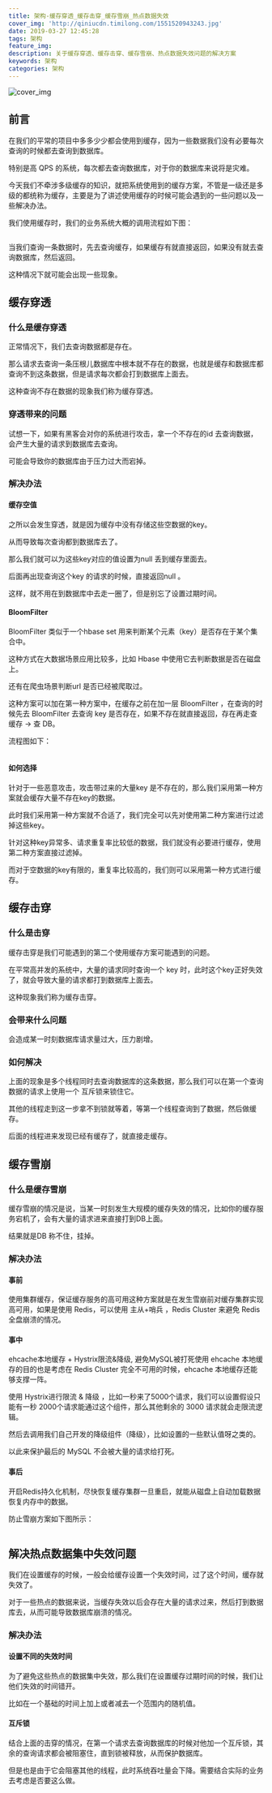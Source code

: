 ```yaml
---
title: 架构-缓存穿透_缓存击穿_缓存雪崩_热点数据失效
cover_img: 'http://qiniucdn.timilong.com/1551520943243.jpg'
date: 2019-03-27 12:45:28
tags: 架构
feature_img:
description: 关于缓存穿透、缓存击穿、缓存雪崩、热点数据失效问题的解决方案
keywords: 架构
categories: 架构
---
```


![cover_img](http://qiniucdn.timilong.com/1551520943243.jpg)

## 前言

在我们的平常的项目中多多少少都会使用到缓存，因为一些数据我们没有必要每次查询的时候都去查询到数据库。

特别是高 QPS 的系统，每次都去查询数据库，对于你的数据库来说将是灾难。

今天我们不牵涉多级缓存的知识，就把系统使用到的缓存方案，不管是一级还是多级的都统称为缓存，主要是为了讲述使用缓存的时候可能会遇到的一些问题以及一些解决办法。

我们使用缓存时，我们的业务系统大概的调用流程如下图：

![]()

当我们查询一条数据时，先去查询缓存，如果缓存有就直接返回，如果没有就去查询数据库，然后返回。

这种情况下就可能会出现一些现象。


## 缓存穿透

### 什么是缓存穿透

正常情况下，我们去查询数据都是存在。

那么请求去查询一条压根儿数据库中根本就不存在的数据，也就是缓存和数据库都查询不到这条数据，但是请求每次都会打到数据库上面去。

这种查询不存在数据的现象我们称为缓存穿透。


### 穿透带来的问题

试想一下，如果有黑客会对你的系统进行攻击，拿一个不存在的id 去查询数据，会产生大量的请求到数据库去查询。

可能会导致你的数据库由于压力过大而宕掉。


### 解决办法

#### 缓存空值
之所以会发生穿透，就是因为缓存中没有存储这些空数据的key。

从而导致每次查询都到数据库去了。

那么我们就可以为这些key对应的值设置为null 丢到缓存里面去。

后面再出现查询这个key 的请求的时候，直接返回null 。

这样，就不用在到数据库中去走一圈了，但是别忘了设置过期时间。

#### BloomFilter
BloomFilter 类似于一个hbase set 用来判断某个元素（key）是否存在于某个集合中。

这种方式在大数据场景应用比较多，比如 Hbase 中使用它去判断数据是否在磁盘上。

还有在爬虫场景判断url 是否已经被爬取过。

这种方案可以加在第一种方案中，在缓存之前在加一层 BloomFilter ，在查询的时候先去 BloomFilter 去查询 key 是否存在，如果不存在就直接返回，存在再走查缓存 -> 查 DB。

流程图如下：

![]()


#### 如何选择
针对于一些恶意攻击，攻击带过来的大量key 是不存在的，那么我们采用第一种方案就会缓存大量不存在key的数据。

此时我们采用第一种方案就不合适了，我们完全可以先对使用第二种方案进行过滤掉这些key。

针对这种key异常多、请求重复率比较低的数据，我们就没有必要进行缓存，使用第二种方案直接过滤掉。

而对于空数据的key有限的，重复率比较高的，我们则可以采用第一种方式进行缓存。


## 缓存击穿

### 什么是击穿
缓存击穿是我们可能遇到的第二个使用缓存方案可能遇到的问题。

在平常高并发的系统中，大量的请求同时查询一个 key 时，此时这个key正好失效了，就会导致大量的请求都打到数据库上面去。

这种现象我们称为缓存击穿。

### 会带来什么问题

会造成某一时刻数据库请求量过大，压力剧增。

### 如何解决
上面的现象是多个线程同时去查询数据库的这条数据，那么我们可以在第一个查询数据的请求上使用一个 互斥锁来锁住它。

其他的线程走到这一步拿不到锁就等着，等第一个线程查询到了数据，然后做缓存。

后面的线程进来发现已经有缓存了，就直接走缓存。

## 缓存雪崩

### 什么是缓存雪崩
缓存雪崩的情况是说，当某一时刻发生大规模的缓存失效的情况，比如你的缓存服务宕机了，会有大量的请求进来直接打到DB上面。

结果就是DB 称不住，挂掉。

### 解决办法

#### 事前
使用集群缓存，保证缓存服务的高可用这种方案就是在发生雪崩前对缓存集群实现高可用，如果是使用 Redis，可以使用 主从+哨兵 ，Redis Cluster 来避免 Redis 全盘崩溃的情况。

#### 事中
ehcache本地缓存 + Hystrix限流&降级, 避免MySQL被打死使用 ehcache 本地缓存的目的也是考虑在 Redis Cluster 完全不可用的时候，ehcache 本地缓存还能够支撑一阵。

使用 Hystrix进行限流 & 降级 ，比如一秒来了5000个请求，我们可以设置假设只能有一秒 2000个请求能通过这个组件，那么其他剩余的 3000 请求就会走限流逻辑。

然后去调用我们自己开发的降级组件（降级），比如设置的一些默认值呀之类的。

以此来保护最后的 MySQL 不会被大量的请求给打死。

#### 事后
开启Redis持久化机制，尽快恢复缓存集群一旦重启，就能从磁盘上自动加载数据恢复内存中的数据。

防止雪崩方案如下图所示：

![]()

## 解决热点数据集中失效问题
我们在设置缓存的时候，一般会给缓存设置一个失效时间，过了这个时间，缓存就失效了。

对于一些热点的数据来说，当缓存失效以后会存在大量的请求过来，然后打到数据库去，从而可能导致数据库崩溃的情况。

### 解决办法

#### 设置不同的失效时间
为了避免这些热点的数据集中失效，那么我们在设置缓存过期时间的时候，我们让他们失效的时间错开。

比如在一个基础的时间上加上或者减去一个范围内的随机值。

#### 互斥锁
结合上面的击穿的情况，在第一个请求去查询数据库的时候对他加一个互斥锁，其余的查询请求都会被阻塞住，直到锁被释放，从而保护数据库。

但是也是由于它会阻塞其他的线程，此时系统吞吐量会下降。需要结合实际的业务去考虑是否要这么做。

